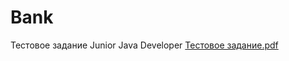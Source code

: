 # Bank
Тестовое задание Junior Java Developer
[Тестовое задание.pdf](https://github.com/ValdemarSheesh/Bank/files/10323534/default.pdf)
